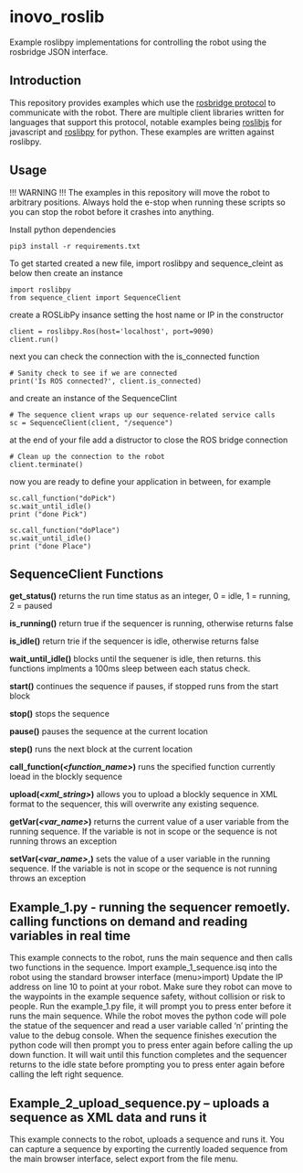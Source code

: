# inovo_roslib
Example roslibpy implementations for controlling the robot using the rosbridge JSON interface.

## Introduction
This repository provides examples which use the [rosbridge protocol](https://github.com/RobotWebTools/rosbridge_suite/blob/develop/ROSBRIDGE_PROTOCOL.md) to communicate with the robot. There are multiple client libraries written for languages that support this protocol, notable examples being [roslibjs](https://github.com/RobotWebTools/roslibjs) for javascript and [roslibpy](https://github.com/gramaziokohler/roslibpy) for python. These examples are written against roslibpy.

## Usage

!!! WARNING !!!
The examples in this repository will move the robot to arbitrary positions. Always hold the e-stop when running these scripts so you can stop the robot before it crashes into anything.

Install python dependencies
```
pip3 install -r requirements.txt
```

To get started created a new file, import  roslibpy and sequence_cleint as below then create an instance 
```
import roslibpy
from sequence_client import SequenceClient
```
create a ROSLibPy insance setting the host name or IP in the constructor
```
client = roslibpy.Ros(host='localhost', port=9090)
client.run()
```

next you can check the connection with the is_connected function
```
# Sanity check to see if we are connected
print('Is ROS connected?', client.is_connected)
```
and create an instance of the SequenceClint
```
# The sequence client wraps up our sequence-related service calls
sc = SequenceClient(client, "/sequence")
```
at the end of your file add a distructor to close the ROS bridge connection
```
# Clean up the connection to the robot
client.terminate()
```
now you are ready to define your application in between, for example

```
sc.call_function("doPick")
sc.wait_until_idle()
print ("done Pick")

sc.call_function("doPlace")
sc.wait_until_idle()
print ("done Place")
```


## SequenceClient Functions

**get_status()**
returns the run time status as an integer, 0 = idle, 1 = running, 2 = paused

**is_running()**
return true if the sequencer is running, otherwise returns false

**is_idle()**
return trie if the sequencer is idle, otherwise returns false

**wait_until_idle()**
blocks until the sequener is idle, then returns. this functions implments a 100ms sleep between each status check.

**start()**
continues the sequence if pauses, if stopped runs from the start block

**stop()**
stops the sequence

**pause()**
pauses the sequence at the current location

**step()**
runs the next block at the current location

**call_function(*<function_name>*)**
runs the specified function currently loead in the blockly sequence 

**upload(*<xml_string>*)**
allows you to upload a blockly sequence in XML format to the sequencer, this will overwrite any existing sequence.

**getVar(*<var_name>*)**
returns the current value of a user variable from the running sequence. If the variable is not in scope or the sequence is not running throws an exception

**setVar(*<var_name>*,*<value>*)**
sets the value of a user variable in the running sequence. If the variable is not in scope or the sequence is not running throws an exception

## Example_1.py - running the sequencer remoetly. calling functions on demand and reading variables in real time
This example connects to the robot, runs the main sequence and then calls two functions in the sequence. 
Import example_1_sequence.isq into the robot using the standard browser interface (menu>import)
Update the IP address on line 10 to point at your robot.
Make sure they robot can move to the waypoints in the example sequence safety, without collision or risk to people.
Run the example_1.py file, it will prompt you to press enter before it runs the main sequence. 
While the robot moves the python code will pole the statue of the sequencer and read a user variable called ‘n’ printing the value to the debug console. When the sequence finishes execution the python code will then prompt you to press enter again before calling the up down function. It will wait until this function completes and the sequencer returns to the idle state before prompting you to press enter again before calling the left right sequence.

## Example_2_upload_sequence.py – uploads a sequence as XML data and runs it
This example connects to the robot, uploads a sequence and runs it. You can capture a sequence by exporting the currently loaded sequence from the main browser interface, select export from the file menu.
